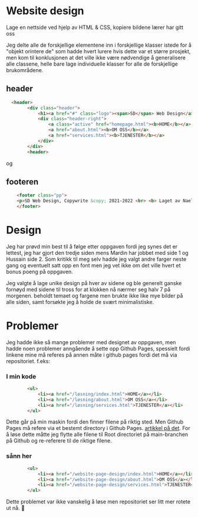 # Website design
Lage en nettside ved hjelp av HTML &amp; CSS, kopiere bildene lærer har gitt oss

Jeg delte alle de forskjellige elementene inn i forskjellige klasser istede for å "objekt orintere de" som hadde hvert lurere hvis dette var et større prosjekt, men kom til konklusjonen at det ville ikke være nødvendige å generalisere alle classene, helle bare lage individuelle klasser for alle de forskjellige brukområdene.


## header
```html
  <header>
        <div class="header">
            <h1><a href="#" class="logo"><span>SD</span> Web Design</a></h1>
            <div class="header-right">
                <a class="active" href="homepage.html"><b>HOME</b></a>
                <a href="about.html"><b>OM OSS</b></a>
                <a href="services.html"><b>TJENESTER</b></a>
            </div>
        </div>
        <header>
```

og
## footeren 
```html
    <footer class="pp">
    <p>SD Web Design, Copywrite &copy; 2021-2022 <br> <b> Laget av Nael Hassan</b></p>
    </footer>
```


# Design
Jeg har prøvd min best til å følge etter oppgaven fordi jeg synes det er lettest, jeg har gjort den tredje siden mens Mardin har jobbet med side 1 og Hussain side 2.
Som kritikk til meg selv hadde jeg valgt andre farger neste gang og eventuelt satt opp en font men jeg vet ikke om det ville hvert et bonus poeng på oppgaven.

Jeg valgte å lage unike design på hver av sidene og ble generelt ganske fornøyd med sidene til tross for at klokken nå nærmer seg halv 7 på morgenen.
beholdt temaet og fargene men brukte ikke like mye bilder på alle siden, samt forsøkte jeg å holde de svært minimalistiske.

# Problemer
Jeg hadde ikke så mange problemer med designet av oppgaven, men hadde noen problemer anngående å sette opp Github Pages, spessielt fordi linkene mine må referes på annen måte i github pages fordi det må via repositoriet. 
f.eks:
### I **min** kode
```html
        <ul>
            <li><a href="/løsning/index.html">HOME</a></li>
            <li><a href="/løsning/about.html">OM OSS</a></li>
            <li><a href="/løsning/services.html">TJENESTER</a></li>
        </ul>
```

Dette går på min maskin fordi den finner filene på riktig sted. Men Github Pages må refere via et bestemt directory i Github Pages. [artikkel på det](https://docs.github.com/en/pages/getting-started-with-github-pages/configuring-a-publishing-source-for-your-github-pages-site#choosing-a-publishing-source).
For å løse dette måtte jeg flytte alle filene til Root directoriet på main-branchen på Github og re-referere til de riktige filene.

### sånn her
```html
        <ul>
            <li><a href="/website-page-design/index.html">HOME</a></li>
            <li><a href="/website-page-design/about.html">OM OSS</a></li>
            <li><a href="/website-page-design/services.html">TJENESTER</a></li>
        </ul>
```

Dette problemet var ikke vanskelig å løse men repositoriet ser litt mer rotete ut nå. 🤨
